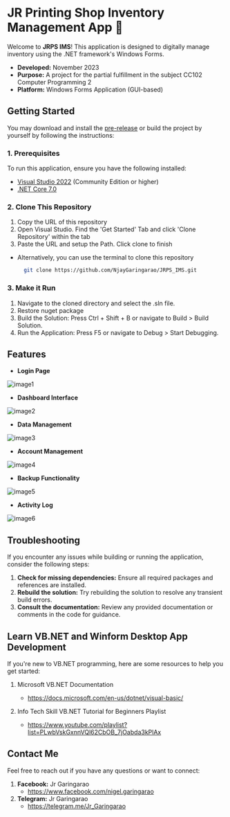 # JR Printing Shop Inventory Management App 🎉

Welcome to **JRPS IMS**! This application is designed to digitally manage inventory using the .NET framework's Windows Forms.

- **Developed:** November 2023
- **Purpose:** A project for the partial fulfillment in the subject CC102 Computer Programming 2
- **Platform:** Windows Forms Application (GUI-based)

## Getting Started

You may download and install the [pre-release](https://github.com/NjayGaringarao/JRPS_IMS/releases) or build the project by yourself by following the instructions:

### 1. Prerequisites

  To run this application, ensure you have the following installed:

  - [Visual Studio 2022](https://visualstudio.microsoft.com/downloads/) (Community Edition or higher)
  - [.NET Core 7.0](https://dotnet.microsoft.com/en-us/download/dotnet/7.0)

### 2. Clone This Repository

  1. Copy the URL of this repository
  2. Open Visual Studio. Find the 'Get Started' Tab and click 'Clone Repository' within the tab
  3. Paste the URL and setup the Path. Click clone to finish

  - Alternatively, you can use the terminal to clone this repository
    ```bash
      git clone https://github.com/NjayGaringarao/JRPS_IMS.git
    ```

### 3. Make it Run
  1. Navigate to the cloned directory and select the .sln file.
  2. Restore nuget package
  3. Build the Solution: Press Ctrl + Shift + B or navigate to Build > Build Solution.
  4. Run the Application: Press F5 or navigate to Debug > Start Debugging.

## Features

- **Login Page**
  
![image1](documentation/images/P1.PNG)

- **Dashboard Interface**
  
![image2](documentation/images/P2.PNG)

- **Data Management**
  
![image3](documentation/images/P3.PNG)

- **Account Management**
  
![image4](documentation/images/P4.PNG)

- **Backup Functionality**
  
![image5](documentation/images/P5.PNG)

- **Activity Log**
  
![image6](documentation/images/P6.PNG)


## Troubleshooting

If you encounter any issues while building or running the application, consider the following steps:

1. **Check for missing dependencies:** Ensure all required packages and references are installed.
2. **Rebuild the solution:** Try rebuilding the solution to resolve any transient build errors.
3. **Consult the documentation:** Review any provided documentation or comments in the code for guidance.

## Learn VB.NET and Winform Desktop App Development

If you're new to VB.NET programming, here are some resources to help you get started:

1. Microsoft VB.NET Documentation  
   - https://docs.microsoft.com/en-us/dotnet/visual-basic/

2. Info Tech Skill VB.NET Tutorial for Beginners Playlist  
   - https://www.youtube.com/playlist?list=PLwbVskGxnnVQl62CbOB_7jOabda3kPlAx

## Contact Me

Feel free to reach out if you have any questions or want to connect:

1. **Facebook:** Jr Garingarao
    - https://www.facebook.com/nigel.garingarao
3. **Telegram:** Jr Garingarao
    - https://telegram.me/Jr_Garingarao
  
